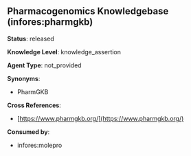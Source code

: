 [//]: # (DO NOT MANUALLY EDIT THIS FILE. IT IS GENERATED FROM A TEMPLATE.)

## Pharmacogenomics Knowledgebase (infores:pharmgkb)

**Status**: released
  
**Knowledge Level**: knowledge_assertion
  
**Agent Type**: not_provided

**Synonyms**:

- PharmGKB

**Cross References**:

- [https://www.pharmgkb.org/](https://www.pharmgkb.org/)


**Consumed by**:

- infores:molepro